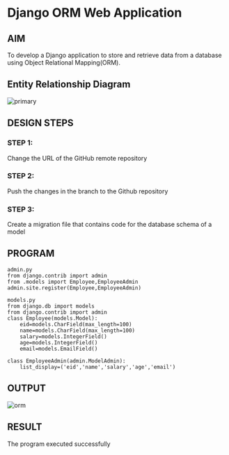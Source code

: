 # Django ORM Web Application

## AIM
To develop a Django application to store and retrieve data from a database using Object Relational Mapping(ORM).

## Entity Relationship Diagram
![primary](https://user-images.githubusercontent.com/119393514/215305090-76f4f37b-6059-480f-8d74-61ae6b64028b.jpeg)


## DESIGN STEPS


### STEP 1:
Change the URL of the GitHub remote repository

### STEP 2:
Push the changes in the branch to the Github repository

### STEP 3:
Create a migration file that contains code for the database schema of a model


## PROGRAM
```
admin.py
from django.contrib import admin
from .models import Employee,EmployeeAdmin
admin.site.register(Employee,EmployeeAdmin)

models.py
from django.db import models
from django.contrib import admin
class Employee(models.Model):
    eid=models.CharField(max_length=100)
    name=models.CharField(max_length=100)
    salary=models.IntegerField()
    age=models.IntegerField()
    email=models.EmailField()

class EmployeeAdmin(admin.ModelAdmin):
    list_display=('eid','name','salary','age','email')

```


## OUTPUT
![orm](https://user-images.githubusercontent.com/119393514/215305023-9722c722-8376-418e-8ee2-099ebc4e2289.jpeg)


## RESULT
The program executed successfully

